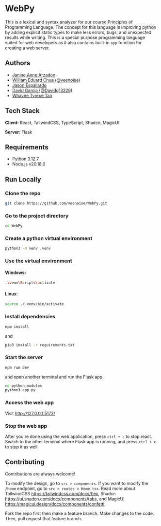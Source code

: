 
# WebPy

This is a lexical and syntax analyzer for our course Principles of Programming Language. The concept for this language is improving python by adding explicit static types to make less errors, bugs, and unexpected results while writing. This is a special purpose programming language suited for web developers as it also contains built-in `app` function for creating a web server.

## Authors

- [Janine Anne Arzadon](https://www.github.com/veenoise)
- [William Eduard Chua (@veenoise)](https://www.github.com/veenoise)
- [Jason Espallardo](https://www.github.com/veenoise)
- [David Garcia (@Davidg13229)](https://www.github.com/Davidg13229)
- [Whayne Tyrece Tan](https://www.github.com/veenoise)

## Tech Stack

**Client:** React, TailwindCSS, TypeScript, Shadcn, MagicUI

**Server:** Flask

## Requirements

- Python 3.12.7
- Node.js v20.18.0

## Run Locally

### Clone the repo

```bash
git clone https://github.com/veenoise/WebPy.git
```

### Go to the project directory

```bash
cd WebPy
```

### Create a python virtual environment

```bash
python3 -m venv .venv
```

### Use the virtual environment

#### Windows:

```bash
.\venv\Scripts\activate
```

#### Linux:

```bash
source ./.venv/bin/activate
```

### Install dependencies

```bash
npm install
```

and

```bash
pip3 install -r requirements.txt
```

### Start the server

```bash
npm run dev
```

and open another terminal and run the Flask app

```bash
cd python_modules
python3 app.py
```

### Access the web app

Visit http://127.0.0.1:5173/

### Stop the web app

After you're done using the web application, press `ctrl + c` to stop react. Switch to the other terminal where Flask app is running, and press `ctrl + c` to stop it as well.

## Contributing

Contributions are always welcome!

To modify the design, go to `src > components`. If you want to modify the `/home` endpoint, go to `src > routes > Home.tsx`. Read more about TailwindCSS https://tailwindcss.com/docs/flex, Shadcn https://ui.shadcn.com/docs/components/tabs, and MagicUI https://magicui.design/docs/components/confetti.

Fork the repo first then make a feature branch. Make changes to the code. Then, pull request that feature branch.
